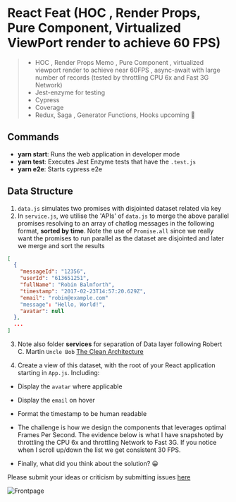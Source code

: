 # React Feat (HOC , Render Props, Pure Component, Virtualized ViewPort render to achieve 60 FPS)

> - HOC , Render Props Memo , Pure Component , virtualized viewport render to achieve near 60FPS , async-await with large number of records (tested by throttling CPU 6x and Fast 3G Network)
> - Jest-enzyme for testing
> - Cypress
> - Coverage
> - Redux, Saga , Generator Functions, Hooks upcoming 🌾

## Commands

- **yarn start**: Runs the web application in developer mode
- **yarn test**: Executes Jest Enzyme tests that have the `.test.js`
- **yarn e2e**: Starts cypress e2e

## Data Structure

1. `data.js` simulates two promises with disjointed dataset related via key
2. In `service.js`, we utilise the 'APIs' of `data.js` to merge the above parallel promises resolving to an array of chatlog messages in the following format, **sorted by time**. Note the use of `Promise.all` since we really want the promises to run parallel as the dataset are disjointed and later we merge and sort the results

```json
[
  {
    "messageId": "12356",
    "userId": "613651251",
    "fullName": "Robin Balmforth",
    "timestamp": "2017-02-23T14:57:20.629Z",
    "email": "robin@example.com"
    "message": "Hello, World!",
    "avatar": null
  },
  ...
]
```

3. Note also folder **services** for separation of Data layer following Robert C. Martin `Uncle Bob` [The Clean Architecture](https://blog.cleancoder.com/uncle-bob/2012/08/13/the-clean-architecture.html)

4. Create a view of this dataset, with the root of your React application starting in `App.js`. Including:

- Display the `avatar` where applicable
- Display the `email` on hover
- Format the timestamp to be human readable
- The challenge is how we design the components that leverages optimal Frames Per Second. The evidence below is what I have snapshoted by throttling the CPU 6x and throttling Network to Fast 3G. If you notice when I scroll up/down the list we get consistent 30 FPS.

- Finally, what did you think about the solution? 😀

Please submit your ideas or criticism by submitting issues [here](https://github.com/arupalan/react-simpleapp-arup/issues)

![Frontpage](https://github.com/arupalan/react-simpleapp-arup/blob/master/static/VirtulizedFrameRate.gif)
